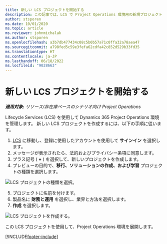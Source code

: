 ```yaml
---
title: 新しい LCS プロジェクトを開始する
description: この記事では、LCS で Project Operations 環境用の新規プロジェクトを作成する方法について説明します。
author: stsporen
ms.date: 10/01/2020
ms.topic: article
ms.reviewer: johnmichalak
ms.author: stsporen
ms.openlocfilehash: a3b7db477434c08c5b0b57a71c0ffa32a78aea47
ms.sourcegitcommit: a798fed5c59e3fefa62cdfa42c852d529b33fd35
ms.translationtype: HT
ms.contentlocale: ja-JP
ms.lasthandoff: 06/18/2022
ms.locfileid: "9028663"
---
```

# <a name="start-a-new-lcs-project"></a>新しい LCS プロジェクトを開始する

_**適用対象:** リソース/非在庫ベースのシナリオ向け Project Operations_

Lifecycle Services (LCS) を使用して Dynamics 365 Project Operations 環境を管理します。 新しい LCS プロジェクトを作成するには、以下の手順に従います。

1. [LCS](https://lcs.dynamics.com/Logon/Index) に移動し、登録に使用したアカウントを使用して **サインイン** を選択します。
2. メッセージが表示されたら、法的およびプライバシー条項に同意します。
3. プラス記号 ( **+** ) を選択して、新しいプロジェクトを作成します。
4. プレビューの目的で、**移行、ソリューションの作成、および学習** プロジェクトの種類を選択します。

  ![LCS プロジェクトの種類を選択。](./media/create-lcs-1.png)

5. プロジェクトに名前を付けます。 
6. 製品名に **財務と運用** を選択し、業界と方法を選択します。 
7. **作成** を選択します。

![LCS プロジェクトを作成する。](./media/create-lcs-2.png)

この LCS プロジェクトを使用して、Project Operations 環境を展開します。



[!INCLUDE[footer-include](../includes/footer-banner.md)]